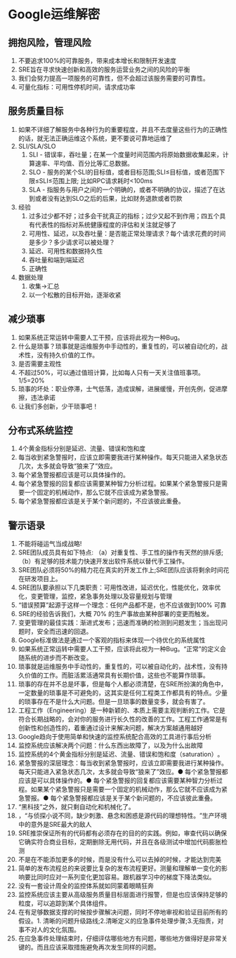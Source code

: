 # Google运维解密

## 拥抱风险，管理风险
1. 不要追求100%的可靠服务，带来成本增长和限制开发速度
2. SRE旨在寻求快速创新和高效的服务运营业务之间的风险的平衡
3. 我们会努力提高一项服务的可靠性，但不会超过该服务需要的可靠性。
4. 可量化指标：可用性停机时间，请求成功率

## 服务质量目标
1. 如果不详细了解服务中各种行为的重要程度，并且不去度量这些行为的正确性的话，就无法正确运维这个系统，更不要说可靠地运维了
2. SLI/SLA/SLO
    1. SLI - 错误率，吞吐量；在某一个度量时间范围内将原始数据收集起来，计算速率、平均值、百分比等汇总数据。
    2. SLO - 服务的某个SLI的目标值，或者目标范围;SLI≤目标值，或者范围下限≤SLI≤范围上限; 比如RPC请求耗时<100ms
    3. SLA - 指服务与用户之间的一个明确的，或者不明确的协议，描述了在达到或者没有达到SLO之后的后果，比如财务退款或者罚款
3. 经验
    1. 过多过少都不好；过多会干扰真正的指标；过少又起不到作用；四五个具有代表性的指标对系统健康程度的评估和关注就足够了
    2. 可用性、延迟，以及吞吐量：是否能正常处理请求？每个请求花费的时间是多少？多少请求可以被处理？
    3. 延迟、可用性和数据持久性
    4. 吞吐量和端到端延迟
    5. 正确性
4. 数据处理
    1. 收集->汇总
    2. 以一个松散的目标开始，逐渐收紧

## 减少琐事
1. 如果系统正常运转中需要人工干预，应该将此视为一种Bug。
2. 什么是琐事？琐事就是运维服务中手动性的，重复性的，可以被自动化的，战术性，没有持久价值的工作。
3. 是否需要主观性
4. 不超过50%，可以通过值班计算，比如每人只有一天关注值班事项。1/5=20%
5. 琐事的坏处：职业停滞，士气低落，造成误解，进展缓慢，开创先例，促进摩擦，违法承诺
6. 让我们多创新，少干琐事吧！

## 分布式系统监控
1. 4个黄金指标分别是延迟、流量、错误和饱和度 
1. 每当收到紧急警报时，应该立即需要我进行某种操作。每天只能进入紧急状态几次，太多就会导致“狼来了”效应。
2. 每个紧急警报都应该是可以具体操作的。
3. 每个紧急警报的回复都应该需要某种智力分析过程。如果某个紧急警报只是需要一个固定的机械动作，那么它就不应该成为紧急警报。
4. 每个紧急警报都应该是关于某个新问题的，不应该彼此重叠。


## 警示语录
1. 不能将碰运气当成战略!
2. SRE团队成员具有如下特点: （a）对重复性、手工性的操作有天然的排斥感;（b）有足够的技术能力快速开发出软件系统以替代手工操作。
3. SRE团队必须将50%的精力花在真实的开发工作上;SRE团队应该将剩余时间花在研发项目上。
4. SRE团队要承担以下几类职责：可用性改进，延迟优化，性能优化，效率优化，变更管理，监控，紧急事务处理以及容量规划与管理
5. “错误预算”起源于这样一个理念：任何产品都不是，也不应该做到100% 可靠
6. SRE的经验告诉我们，大概 70% 的生产事故由某种部署的变更而触发。
7. 变更管理的最佳实践：渐进式发布；迅速而准确的检测到问题发生；当出现问题时，安全而迅速的回退。
8. Google标准做法是通过一个客观的指标来体现一个待优化的系统属性
9. 如果系统正常运转中需要人工干预，应该将此视为一种Bug。“正常”的定义会随系统的进步而不断改变。
10. 琐事就是运维服务中手动性的，重复性的，可以被自动化的，战术性，没有持久价值的工作。而脏活累活通常具有长期价值，这些也不能算作琐事。
11. 琐事的存在并不总是坏事，但是每个人都必须清楚，在SRE所扮演的角色中，一定数量的琐事是不可避免的，这其实是任何工程类工作都具有的特点。少量的琐事存在不是什么大问题。但是一旦琐事的数量变多，就会有害了。
12. 工程工作（Engineering）是一种新颖的、本质上需要主观判断的工作。它是符合长期战略的，会对你的服务进行长久性的改善的工作。工程工作通常是有创新性和创造性的，着重通过设计来解决问题，解决方案越通用越好
13. Google趋向于使用简单和快速的监控系统配合高效的工具进行事后分析
14. 监控系统应该解决两个问题：什么东西出故障了，以及为什么出故障
15. 监控系统的4个黄金指标分别是延迟、流量、错误和饱和度（saturation）​。
16. 紧急警报的深层理念：每当收到紧急警报时，应该立即需要我进行某种操作。每天只能进入紧急状态几次，太多就会导致“狼来了”效应。● 每个紧急警报都应该是可以具体操作的。● 每个紧急警报的回复都应该需要某种智力分析过程。如果某个紧急警报只是需要一个固定的机械动作，那么它就不应该成为紧急警报。● 每个紧急警报都应该是关于某个新问题的，不应该彼此重叠。 
17. “黑科技”之外，就只剩自动化和机械化了。
18. ，​“与侦探小说不同，缺少刺激、悬念和困惑是源代码的理想特性。​”生产环境中的意外是SRE最大的敌人 
19. SRE推崇保证所有的代码都有必须存在的目的的实践。例如，审查代码以确保它确实符合商业目标，定期删除无用代码，并且在各级测试中增加代码膨胀检测
20. 不是在不能添加更多的时候，而是没有什么可以去掉的时候，才能达到完美
21. 简单的发布流程总的来说要比复杂的发布流程更好。测量和理解单一变化的影响要比同时应对一系列变化更加容易。跟机器学习中的梯度下降法类似。
22. 没有一套设计周全的监控体系就如同蒙着眼睛狂奔
23. 监控系统应该主要从高级服务质量目标层面进行报警，但是也应该保持足够的粒度，可以追踪到某个具体组件。
24. 在有足够数据支撑的时候按步骤解决问题，同时不停地审视和验证目前所有的假设。1. 清晰的问题升级路线;2.清晰定义的应急事件处理步骤;3.无指责，对事不对人的文化氛围。
25. 在应急事件处理结束时，仔细评估哪些地方有问题，哪些地方做得好是非常关键的。而且应该采取措施避免再次发生同样的问题。